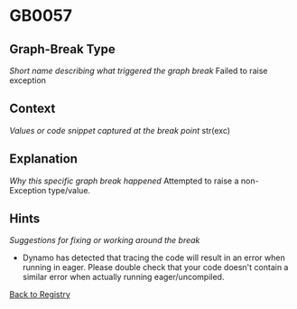 # GB0057

## Graph-Break Type
*Short name describing what triggered the graph break*
Failed to raise exception

## Context
*Values or code snippet captured at the break point*
str(exc)

## Explanation
*Why this specific graph break happened*
Attempted to raise a non-Exception type/value.

## Hints
*Suggestions for fixing or working around the break*
- Dynamo has detected that tracing the code will result in an error when running in eager. Please double check that your code doesn't contain a similar error when actually running eager/uncompiled.



[Back to Registry](../index.md)
